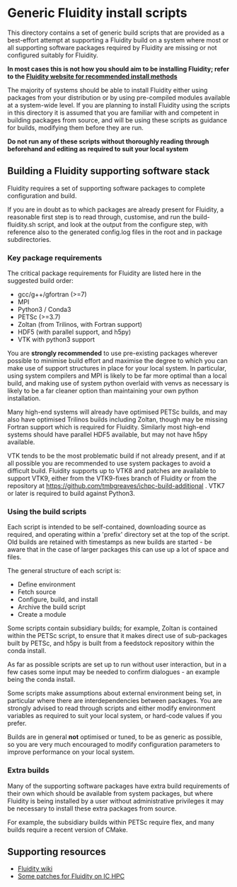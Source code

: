 # Generic Fluidity install scripts

This directory contains a set of generic build scripts that are provided as a best-effort
attempt at supporting a Fluidity build on a system where most or all supporting software
packages required by Fluidity are missing or not configured suitably for Fluidity.

**In most cases this is not how you should aim to be installing Fluidity; refer to the 
[Fluidity website for recommended install methods](https://fluidityproject.github.io/get-fluidity.html)**

The majority of systems should be able to install Fluidity either using packages from your
distribution or by using pre-compiled modules available at a system-wide level. If you are
planning to install Fluidity using the scripts in this directory it is assumed that you are
familiar with and competent in building packages from source, and will be using these scripts
as guidance for builds, modifying them before they are run.

**Do not run any of these scripts without thoroughly reading through beforehand and editing
as required to suit your local system**

## Building a Fluidity supporting software stack

Fluidity requires a set of supporting software packages to complete configuration and build.

If you are in doubt as to which packages are already present for Fluidity, a reasonable first
step is to read through, customise, and run the build-fluidity.sh script, and look at the output
from the configure step, with reference also to the generated config.log files in the root and
in package subdirectories.

### Key package requirements

The critical package requirements for Fluidity are listed here in the suggested build order:

* gcc/g++/gfortran (>=7)
* MPI 
* Python3 / Conda3
* PETSc (>=3.7)
* Zoltan (from Trilinos, with Fortran support)
* HDF5 (with parallel support, and h5py)
* VTK with python3 support

You are **strongly recommended** to use pre-existing packages wherever possible to minimise 
build effort and maximise the degree to which you can make use of support structures in place
for your local system. In particular, using system compilers and MPI is likely to be far more
optimal than a local build, and making use of system python overlaid with venvs as necessary
is likely to be a far cleaner option than maintaining your own python installation. 

Many high-end systems will already have optimised PETSc builds, and may also have optimised
Trilinos builds including Zoltan, though may be missing Fortran support which is required for
Fluidity. Similarly most high-end systems should have parallel HDF5 available, but may not 
have h5py available.

VTK tends to be the most problematic build if not already present, and if at all possible you
are recommended to use system packages to avoid a difficult build. Fluidity supports up to VTK8
and patches are available to support VTK9, either from the VTK9-fixes branch of Fluidity or from
the repository at https://github.com/tmbgreaves/ichpc-build-additional . VTK7 or later is required
to build against Python3.

### Using the build scripts

Each script is intended to be self-contained, downloading source as required, and operating within
a 'prefix' directory set at the top of the script. Old builds are retained with timestamps as new
builds are started - be aware that in the case of larger packages this can use up a lot of space 
and files. 

The general structure of each script is:

* Define environment
* Fetch source
* Configure, build, and install
* Archive the build script
* Create a module

Some scripts contain subsidiary builds; for example, Zoltan is contained within the PETSc script,
to ensure that it makes direct use of sub-packages built by PETSc, and h5py is built from a
feedstock repository within the conda install.

As far as possible scripts are set up to run without user interaction, but in a few cases some
input may be needed to confirm dialogues - an example being the conda install.

Some scripts make assumptions about external environment being set, in particular where there are
interdependencies between packages. You are strongly advised to read through scripts and either
modify environment variables as required to suit your local system, or hard-code values if you 
prefer.

Builds are in general **not** optimised or tuned, to be as generic as possible, so you are very
much encouraged to modify configuration parameters to improve performance on your local system.

### Extra builds 

Many of the supporting software packages have extra build requirements of their own which should
be available from system packages, but where Fluidity is being installed by a user without
administrative privileges it may be necessary to install these extra packages from source.

For example, the subsidiary builds within PETSc require flex, and many builds require a recent
version of CMake.

## Supporting resources

* [Fluidity wiki](https://github.com/FluidityProject/fluidity/wiki)
* [Some patches for Fluidity on IC HPC](https://github.com/tmbgreaves/ichpc-build-additional)
